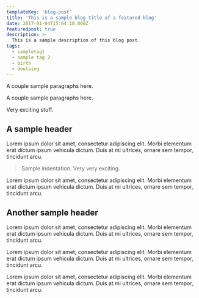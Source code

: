 ```yaml
---
templateKey: 'blog-post'
title: 'This is a sample blog title of a featured blog'
date: 2017-01-04T15:04:10.000Z
featuredpost: true
description: >-
  This is a sample description of this blog post.
tags:
  - sampletag1
  - sample tag 2
  - birth
  - doulaing
---
```


A couple sample paragraphs here.

A couple sample paragraphs here.

Very exciting stuff.

## A sample header

Lorem ipsum dolor sit amet, consectetur adipiscing elit. Morbi elementum erat dictum ipsum vehicula dictum. Duis at mi ultrices, ornare sem tempor, tincidunt arcu.

>Sample indentation. Very very exciting.

Lorem ipsum dolor sit amet, consectetur adipiscing elit. Morbi elementum erat dictum ipsum vehicula dictum. Duis at mi ultrices, ornare sem tempor, tincidunt arcu.

## Another sample header

Lorem ipsum dolor sit amet, consectetur adipiscing elit. Morbi elementum erat dictum ipsum vehicula dictum. Duis at mi ultrices, ornare sem tempor, tincidunt arcu.

Lorem ipsum dolor sit amet, consectetur adipiscing elit. Morbi elementum erat dictum ipsum vehicula dictum. Duis at mi ultrices, ornare sem tempor, tincidunt arcu.

Lorem ipsum dolor sit amet, consectetur adipiscing elit. Morbi elementum erat dictum ipsum vehicula dictum. Duis at mi ultrices, ornare sem tempor, tincidunt arcu.
